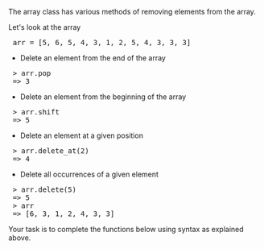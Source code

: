 The array class has various methods of removing elements from the array.

Let's look at the array

<pre> arr = [5, 6, 5, 4, 3, 1, 2, 5, 4, 3, 3, 3] </pre>

*   Delete an element from the end of the array

<pre> > arr.pop
 => 3</pre>

*   Delete an element from the beginning of the array

<pre> > arr.shift
 => 5</pre>

*   Delete an element at a given position

<pre> > arr.delete_at(2)
 => 4</pre>

*   Delete all occurrences of a given element

<pre> > arr.delete(5)
 => 5
 > arr
 => [6, 3, 1, 2, 4, 3, 3]</pre>

Your task is to complete the functions below using syntax as explained above.
